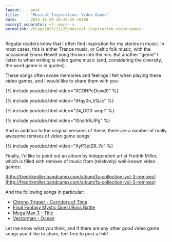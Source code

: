 ```yaml
---
layout:    post
title:     "Musical Inspiration: Video Games"
date:      2013-11-29 20:32:35 +0100
excerpt_separator: <!--more-->
permalink: /blog/2013/11/29/musical-inspiration-video-games
---
```


Regular readers know that I often find inspiration for my stories in music. In most cases, this is either Trance music, or Celtic folk music, with the occasional Emma Hewitt song thrown into the mix. But another &quot;genre&quot; I listen to when writing is video game music (and, considering the diversity, the word genre is in quotes).

<!--more-->
These songs often evoke memories and feelings I felt when playing these video games, and I would like to share them with you:

{% include youtube.html video="RCOHPcDcwd0" %}

{% include youtube.html video="tHqy0n_VQJc" %}

{% include youtube.html video="24_GG0-wnpI" %}

{% include youtube.html video="l0naIh9JiPg" %}

And in addition to the original versions of these, there are a number of really awesome remixes of video game songs:

{% include youtube.html video="XyP3pIZR_7o" %}

Finally, I'd like to point out an album by independent artist Fredrik Miller, which is filled with remixes of music from (relatively) well-known video games:

[http://fredrikmiller.bandcamp.com/album/fa-collection-vol-3-remixes](http://fredrikmiller.bandcamp.com/album/fa-collection-vol-3-remixes)

And the following songs in particular:

* [Chrono Trigger - Corridors of Time](http://fredrikmiller.bandcamp.com/track/chrono-trigger-corridors-of-time-remix)
* [Final Fantasy Mystic Quest Boss Battle](http://fredrikmiller.bandcamp.com/track/final-fantasy-mq-boss-battle-remix)
* [Mega Man 3 - Title](http://fredrikmiller.bandcamp.com/track/megaman-3-title-remix)
* [Vectorman - Ocean](http://fredrikmiller.bandcamp.com/track/vectorman-ocean-remix)


Let me know what you think, and if there are any other good video game songs you'd like to share, feel free to post a link!